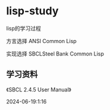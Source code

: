 # lisp-study
lisp的学习过程

方言选择 ANSI Common Lisp

实现选择 SBCLSteel Bank Common Lisp

## 学习资料
《SBCL 2.4.5 User Manual》




2024-06-19:1:16